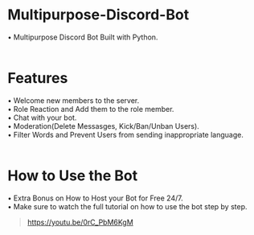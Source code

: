 # Multipurpose-Discord-Bot
• Multipurpose Discord Bot Built with Python.<br><br>
# Features
• Welcome new members to the server.<br>
• Role Reaction and Add them to the role member.<br>
• Chat with your bot.<br>
• Moderation(Delete Messasges, Kick/Ban/Unban Users).<br>
• Filter Words and Prevent Users from sending inappropriate language.<br><br>
# How to Use the Bot
• Extra Bonus on How to Host your Bot for Free 24/7.<br>
• Make sure to watch the full tutorial on how to use the bot step by step.<br>
  > https://youtu.be/0rC_PbM6KgM
